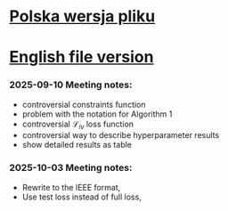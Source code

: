 # [Polska wersja pliku](main.pdf)
# [English file version](main_en.pdf)


### 2025-09-10 Meeting notes:
  - controversial constraints function
  - problem with the notation for Algorithm 1
  - controversial $\mathcal{L}_{iv}$ loss function
  - controversial way to describe hyperparameter results
  - show detailed results as table

### 2025-10-03 Meeting notes: 
  - Rewrite to the IEEE format, 
  - Use test loss instead of full loss, 

